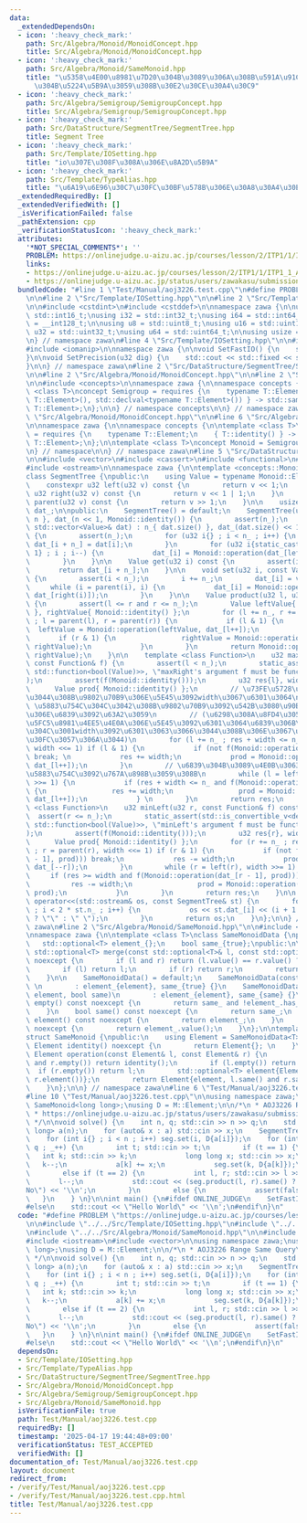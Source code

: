 ```yaml
---
data:
  _extendedDependsOn:
  - icon: ':heavy_check_mark:'
    path: Src/Algebra/Monoid/MonoidConcept.hpp
    title: Src/Algebra/Monoid/MonoidConcept.hpp
  - icon: ':heavy_check_mark:'
    path: Src/Algebra/Monoid/SameMonoid.hpp
    title: "\u5358\u4E00\u8981\u7D20\u304B\u3089\u306A\u308B\u591A\u91CD\u96C6\u5408\
      \u304B\u5224\u5B9A\u3059\u308B\u30E2\u30CE\u30A4\u30C9"
  - icon: ':heavy_check_mark:'
    path: Src/Algebra/Semigroup/SemigroupConcept.hpp
    title: Src/Algebra/Semigroup/SemigroupConcept.hpp
  - icon: ':heavy_check_mark:'
    path: Src/DataStructure/SegmentTree/SegmentTree.hpp
    title: Segment Tree
  - icon: ':heavy_check_mark:'
    path: Src/Template/IOSetting.hpp
    title: "io\u307E\u308F\u308A\u306E\u8A2D\u5B9A"
  - icon: ':heavy_check_mark:'
    path: Src/Template/TypeAlias.hpp
    title: "\u6A19\u6E96\u30C7\u30FC\u30BF\u578B\u306E\u30A8\u30A4\u30EA\u30A2\u30B9"
  _extendedRequiredBy: []
  _extendedVerifiedWith: []
  _isVerificationFailed: false
  _pathExtension: cpp
  _verificationStatusIcon: ':heavy_check_mark:'
  attributes:
    '*NOT_SPECIAL_COMMENTS*': ''
    PROBLEM: https://onlinejudge.u-aizu.ac.jp/courses/lesson/2/ITP1/1/ITP1_1_A
    links:
    - https://onlinejudge.u-aizu.ac.jp/courses/lesson/2/ITP1/1/ITP1_1_A
    - https://onlinejudge.u-aizu.ac.jp/status/users/zawakasu/submissions/1/3326/judge/8942579/C++17
  bundledCode: "#line 1 \"Test/Manual/aoj3226.test.cpp\"\n#define PROBLEM \"https://onlinejudge.u-aizu.ac.jp/courses/lesson/2/ITP1/1/ITP1_1_A\"\
    \n\n#line 2 \"Src/Template/IOSetting.hpp\"\n\n#line 2 \"Src/Template/TypeAlias.hpp\"\
    \n\n#include <cstdint>\n#include <cstddef>\n\nnamespace zawa {\n\nusing i16 =\
    \ std::int16_t;\nusing i32 = std::int32_t;\nusing i64 = std::int64_t;\nusing i128\
    \ = __int128_t;\n\nusing u8 = std::uint8_t;\nusing u16 = std::uint16_t;\nusing\
    \ u32 = std::uint32_t;\nusing u64 = std::uint64_t;\n\nusing usize = std::size_t;\n\
    \n} // namespace zawa\n#line 4 \"Src/Template/IOSetting.hpp\"\n\n#include <iostream>\n\
    #include <iomanip>\n\nnamespace zawa {\n\nvoid SetFastIO() {\n    std::cin.tie(nullptr)->sync_with_stdio(false);\n\
    }\n\nvoid SetPrecision(u32 dig) {\n    std::cout << std::fixed << std::setprecision(dig);\n\
    }\n\n} // namespace zawa\n#line 2 \"Src/DataStructure/SegmentTree/SegmentTree.hpp\"\
    \n\n#line 2 \"Src/Algebra/Monoid/MonoidConcept.hpp\"\n\n#line 2 \"Src/Algebra/Semigroup/SemigroupConcept.hpp\"\
    \n\n#include <concepts>\n\nnamespace zawa {\n\nnamespace concepts {\n\ntemplate\
    \ <class T>\nconcept Semigroup = requires {\n    typename T::Element;\n    { T::operation(std::declval<typename\
    \ T::Element>(), std::declval<typename T::Element>()) } -> std::same_as<typename\
    \ T::Element>;\n};\n\n} // namespace concepts\n\n} // namespace zawa\n#line 4\
    \ \"Src/Algebra/Monoid/MonoidConcept.hpp\"\n\n#line 6 \"Src/Algebra/Monoid/MonoidConcept.hpp\"\
    \n\nnamespace zawa {\n\nnamespace concepts {\n\ntemplate <class T>\nconcept Identitiable\
    \ = requires {\n    typename T::Element;\n    { T::identity() } -> std::same_as<typename\
    \ T::Element>;\n};\n\ntemplate <class T>\nconcept Monoid = Semigroup<T> and Identitiable<T>;\n\
    \n} // namespace\n\n} // namespace zawa\n#line 5 \"Src/DataStructure/SegmentTree/SegmentTree.hpp\"\
    \n\n#include <vector>\n#include <cassert>\n#include <functional>\n#include <type_traits>\n\
    #include <ostream>\n\nnamespace zawa {\n\ntemplate <concepts::Monoid Monoid>\n\
    class SegmentTree {\npublic:\n    using Value = typename Monoid::Element;\nprivate:\n\
    \    constexpr u32 left(u32 v) const {\n        return v << 1;\n    }\n    constexpr\
    \ u32 right(u32 v) const {\n        return v << 1 | 1;\n    }\n    constexpr u32\
    \ parent(u32 v) const {\n        return v >> 1;\n    }\n\n    usize n_;\n    std::vector<Value>\
    \ dat_;\n\npublic:\n    SegmentTree() = default;\n    SegmentTree(u32 n) : n_{\
    \ n }, dat_(n << 1, Monoid::identity()) {\n        assert(n_);\n    }\n    SegmentTree(const\
    \ std::vector<Value>& dat) : n_{ dat.size() }, dat_(dat.size() << 1, Monoid::identity())\
    \ {\n        assert(n_);\n        for (u32 i{} ; i < n_ ; i++) {\n           \
    \ dat_[i + n_] = dat[i];\n        }\n        for (u32 i{static_cast<u32>(n_) -\
    \ 1} ; i ; i--) {\n            dat_[i] = Monoid::operation(dat_[left(i)], dat_[right(i)]);\n\
    \        }\n    }\n\n    Value get(u32 i) const {\n        assert(i < n_);\n \
    \       return dat_[i + n_];\n    }\n\n    void set(u32 i, const Value& value)\
    \ {\n        assert(i < n_);\n        i += n_;\n        dat_[i] = value;\n   \
    \     while (i = parent(i), i) {\n            dat_[i] = Monoid::operation(dat_[left(i)],\
    \ dat_[right(i)]);\n        }\n    }\n\n    Value product(u32 l, u32 r) const\
    \ {\n        assert(l <= r and r <= n_);\n        Value leftValue{ Monoid::identity()\
    \ }, rightValue{ Monoid::identity() };\n        for (l += n_, r += n_ ; l < r\
    \ ; l = parent(l), r = parent(r)) {\n            if (l & 1) {\n              \
    \  leftValue = Monoid::operation(leftValue, dat_[l++]);\n            }\n     \
    \       if (r & 1) {\n                rightValue = Monoid::operation(dat_[--r],\
    \ rightValue);\n            }\n        }\n        return Monoid::operation(leftValue,\
    \ rightValue);\n    }\n\n    template <class Function>\n    u32 maxRight(u32 l,\
    \ const Function& f) {\n        assert(l < n_);\n        static_assert(std::is_convertible_v<decltype(f),\
    \ std::function<bool(Value)>>, \"maxRight's argument f must be function bool(T)\"\
    );\n        assert(f(Monoid::identity()));\n        u32 res{l}, width{1};\n  \
    \      Value prod{ Monoid::identity() };\n        // \u73FE\u5728\u306E\u898B\u3066\
    \u3044\u308B\u9802\u70B9\u306E\u5E45\u3092width\u3067\u6301\u3064\n        //\
    \ \u5883\u754C\u304C\u3042\u308B\u9802\u70B9\u3092\u542B\u3080\u90E8\u5206\u6728\
    \u306E\u6839\u3092\u63A2\u3059\n        // (\u6298\u308A\u8FD4\u3059\u6642\u306F\
    \u5FC5\u8981\u4EE5\u4E0A\u306E\u5E45\u3092\u6301\u3064\u6839\u306B\u306A\u308B\
    \u304C\u3001width\u3092\u6301\u3063\u3066\u3044\u308B\u306E\u3067\u30AA\u30FC\u30D0\
    \u30FC\u3057\u306A\u3044)\n        for (l += n_ ; res + width <= n_ ; l = parent(l),\
    \ width <<= 1) if (l & 1) {\n            if (not f(Monoid::operation(prod, dat_[l])))\
    \ break; \n            res += width;\n            prod = Monoid::operation(prod,\
    \ dat_[l++]);\n        }\n        // \u6839\u304B\u3089\u4E0B\u3063\u3066\u3001\
    \u5883\u754C\u3092\u767A\u898B\u3059\u308B\n        while (l = left(l), width\
    \ >>= 1) {\n            if (res + width <= n_ and f(Monoid::operation(prod, dat_[l])))\
    \ {\n                res += width;\n                prod = Monoid::operation(prod,\
    \ dat_[l++]);\n            } \n        }\n        return res;\n    }\n\n    template\
    \ <class Function>\n    u32 minLeft(u32 r, const Function& f) const {\n      \
    \  assert(r <= n_);\n        static_assert(std::is_convertible_v<decltype(f),\
    \ std::function<bool(Value)>>, \"minLeft's argument f must be function bool(T)\"\
    );\n        assert(f(Monoid::identity()));\n        u32 res{r}, width{1};\n  \
    \      Value prod{ Monoid::identity() };\n        for (r += n_ ; res >= width\
    \ ; r = parent(r), width <<= 1) if (r & 1) {\n            if (not f(Monoid::operation(dat_[r\
    \ - 1], prod))) break;\n            res -= width;\n            prod = Monoid::operation(prod,\
    \ dat_[--r]);\n        }\n        while (r = left(r), width >>= 1) {\n       \
    \     if (res >= width and f(Monoid::operation(dat_[r - 1], prod))) {\n      \
    \          res -= width;\n                prod = Monoid::operation(dat_[--r],\
    \ prod);\n            }\n        }\n        return res;\n    }\n\n    friend std::ostream&\
    \ operator<<(std::ostream& os, const SegmentTree& st) {\n        for (u32 i{1}\
    \ ; i < 2 * st.n_ ; i++) {\n            os << st.dat_[i] << (i + 1 == 2 * st.n_\
    \ ? \"\" : \" \");\n        }\n        return os;\n    }\n};\n\n} // namespace\
    \ zawa\n#line 2 \"Src/Algebra/Monoid/SameMonoid.hpp\"\n\n#include <optional>\n\
    \nnamespace zawa {\n\ntemplate <class T>\nclass SameMonoidData {\nprivate:\n \
    \   std::optional<T> element_{};\n    bool same_{true};\npublic:\n\n    static\
    \ std::optional<T> merge(const std::optional<T>& l, const std::optional<T>& r)\
    \ noexcept {\n        if (l and r) return (l.value() == r.value() ? l : std::nullopt);\n\
    \        if (l) return l;\n        if (r) return r;\n        return std::nullopt;\n\
    \    }\n\n    SameMonoidData() = default;\n    SameMonoidData(const T& element)\
    \ \n        : element_{element}, same_{true} {}\n    SameMonoidData(const std::optional<T>&\
    \ element, bool same)\n        : element_{element}, same_{same} {}\n\n    bool\
    \ empty() const noexcept {\n        return same_ and !element_.has_value();\n\
    \    }\n    bool same() const noexcept {\n        return same_;\n    }\n    std::optional<T>\
    \ element() const noexcept {\n        return element_;\n    }\n    T value() const\
    \ noexcept {\n        return element_.value();\n    }\n};\n\ntemplate <class T>\n\
    struct SameMonoid {\npublic:\n    using Element = SameMonoidData<T>;\n    static\
    \ Element identity() noexcept {\n        return Element{}; \n    }\n    static\
    \ Element operation(const Element& l, const Element& r) {\n        if (l.empty()\
    \ and r.empty()) return identity();\n        if (l.empty()) return r;\n      \
    \  if (r.empty()) return l;\n        std::optional<T> element{Element::merge(l.element(),\
    \ r.element())};\n        return Element{element, l.same() and r.same() and element.has_value()};\n\
    \    }\n};\n\n} // namespace zawa\n#line 6 \"Test/Manual/aoj3226.test.cpp\"\n\n\
    #line 10 \"Test/Manual/aoj3226.test.cpp\"\n\nusing namespace zawa;\nusing M =\
    \ SameMonoid<long long>;\nusing D = M::Element;\n\n/*\n * AOJ3226 Range Same Query\n\
    \ * https://onlinejudge.u-aizu.ac.jp/status/users/zawakasu/submissions/1/3326/judge/8942579/C++17\n\
    \ */\n\nvoid solve() {\n    int n, q; std::cin >> n >> q;\n    std::vector<long\
    \ long> a(n);\n    for (auto& x : a) std::cin >> x;\n    SegmentTree<M> seg(n);\n\
    \    for (int i{} ; i < n ; i++) seg.set(i, D{a[i]});\n    for (int _{} ; _ <\
    \ q ; _++) {\n        int t; std::cin >> t;\n        if (t == 1) {\n         \
    \   int k; std::cin >> k;\n            long long x; std::cin >> x;\n         \
    \   k--;\n            a[k] += x;\n            seg.set(k, D{a[k]});\n        }\n\
    \        else if (t == 2) {\n            int l, r; std::cin >> l >> r;\n     \
    \       l--;\n            std::cout << (seg.product(l, r).same() ? \"Yes\" : \"\
    No\") << '\\n';\n        }\n        else {\n            assert(false);\n     \
    \   }\n    } \n}\n\nint main() {\n#ifdef ONLINE_JUDGE\n    SetFastIO();\n    solve();\n\
    #else\n    std::cout << \"Hello World\" << '\\n';\n#endif\n}\n"
  code: "#define PROBLEM \"https://onlinejudge.u-aizu.ac.jp/courses/lesson/2/ITP1/1/ITP1_1_A\"\
    \n\n#include \"../../Src/Template/IOSetting.hpp\"\n#include \"../../Src/DataStructure/SegmentTree/SegmentTree.hpp\"\
    \n#include \"../../Src/Algebra/Monoid/SameMonoid.hpp\"\n\n#include <cassert>\n\
    #include <iostream>\n#include <vector>\n\nusing namespace zawa;\nusing M = SameMonoid<long\
    \ long>;\nusing D = M::Element;\n\n/*\n * AOJ3226 Range Same Query\n * https://onlinejudge.u-aizu.ac.jp/status/users/zawakasu/submissions/1/3326/judge/8942579/C++17\n\
    \ */\n\nvoid solve() {\n    int n, q; std::cin >> n >> q;\n    std::vector<long\
    \ long> a(n);\n    for (auto& x : a) std::cin >> x;\n    SegmentTree<M> seg(n);\n\
    \    for (int i{} ; i < n ; i++) seg.set(i, D{a[i]});\n    for (int _{} ; _ <\
    \ q ; _++) {\n        int t; std::cin >> t;\n        if (t == 1) {\n         \
    \   int k; std::cin >> k;\n            long long x; std::cin >> x;\n         \
    \   k--;\n            a[k] += x;\n            seg.set(k, D{a[k]});\n        }\n\
    \        else if (t == 2) {\n            int l, r; std::cin >> l >> r;\n     \
    \       l--;\n            std::cout << (seg.product(l, r).same() ? \"Yes\" : \"\
    No\") << '\\n';\n        }\n        else {\n            assert(false);\n     \
    \   }\n    } \n}\n\nint main() {\n#ifdef ONLINE_JUDGE\n    SetFastIO();\n    solve();\n\
    #else\n    std::cout << \"Hello World\" << '\\n';\n#endif\n}\n"
  dependsOn:
  - Src/Template/IOSetting.hpp
  - Src/Template/TypeAlias.hpp
  - Src/DataStructure/SegmentTree/SegmentTree.hpp
  - Src/Algebra/Monoid/MonoidConcept.hpp
  - Src/Algebra/Semigroup/SemigroupConcept.hpp
  - Src/Algebra/Monoid/SameMonoid.hpp
  isVerificationFile: true
  path: Test/Manual/aoj3226.test.cpp
  requiredBy: []
  timestamp: '2025-04-17 19:44:48+09:00'
  verificationStatus: TEST_ACCEPTED
  verifiedWith: []
documentation_of: Test/Manual/aoj3226.test.cpp
layout: document
redirect_from:
- /verify/Test/Manual/aoj3226.test.cpp
- /verify/Test/Manual/aoj3226.test.cpp.html
title: Test/Manual/aoj3226.test.cpp
---
```

